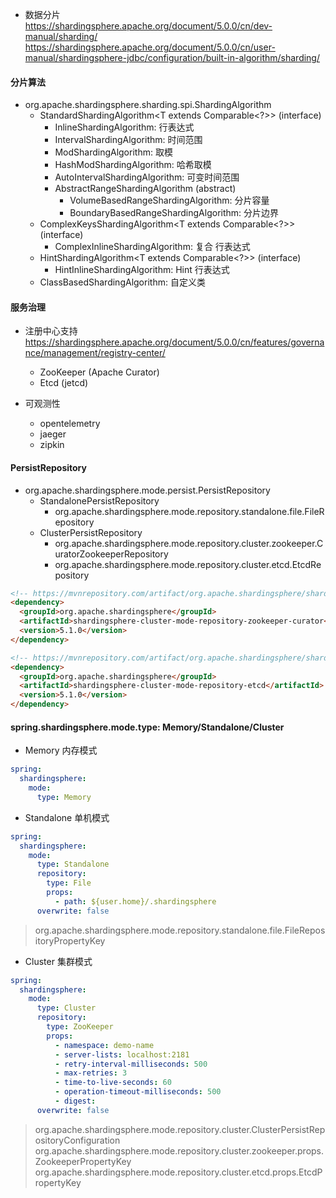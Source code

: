 
- 数据分片  
  https://shardingsphere.apache.org/document/5.0.0/cn/dev-manual/sharding/  
  https://shardingsphere.apache.org/document/5.0.0/cn/user-manual/shardingsphere-jdbc/configuration/built-in-algorithm/sharding/

#### 分片算法
- org.apache.shardingsphere.sharding.spi.ShardingAlgorithm
  - StandardShardingAlgorithm<T extends Comparable<?>> (interface)
    - InlineShardingAlgorithm: 行表达式
    - IntervalShardingAlgorithm: 时间范围
    - ModShardingAlgorithm: 取模
    - HashModShardingAlgorithm: 哈希取模
    - AutoIntervalShardingAlgorithm: 可变时间范围
    - AbstractRangeShardingAlgorithm (abstract)
        - VolumeBasedRangeShardingAlgorithm: 分片容量
        - BoundaryBasedRangeShardingAlgorithm: 分片边界
  - ComplexKeysShardingAlgorithm<T extends Comparable<?>> (interface)
    - ComplexInlineShardingAlgorithm: 复合 行表达式
  - HintShardingAlgorithm<T extends Comparable<?>> (interface)
    - HintInlineShardingAlgorithm: Hint 行表达式
  - ClassBasedShardingAlgorithm: 自定义类

#### 服务治理

- 注册中心支持  
  https://shardingsphere.apache.org/document/5.0.0/cn/features/governance/management/registry-center/
  - ZooKeeper (Apache Curator)
  - Etcd (jetcd)

- 可观测性
  - opentelemetry
  - jaeger
  - zipkin

#### PersistRepository

- org.apache.shardingsphere.mode.persist.PersistRepository
  - StandalonePersistRepository
    - org.apache.shardingsphere.mode.repository.standalone.file.FileRepository
  - ClusterPersistRepository
    - org.apache.shardingsphere.mode.repository.cluster.zookeeper.CuratorZookeeperRepository
    - org.apache.shardingsphere.mode.repository.cluster.etcd.EtcdRepository

```html
<!-- https://mvnrepository.com/artifact/org.apache.shardingsphere/shardingsphere-cluster-mode-repository-zookeeper-curator -->
<dependency>
  <groupId>org.apache.shardingsphere</groupId>
  <artifactId>shardingsphere-cluster-mode-repository-zookeeper-curator</artifactId>
  <version>5.1.0</version>
</dependency>

<!-- https://mvnrepository.com/artifact/org.apache.shardingsphere/shardingsphere-cluster-mode-repository-etcd -->
<dependency>
  <groupId>org.apache.shardingsphere</groupId>
  <artifactId>shardingsphere-cluster-mode-repository-etcd</artifactId>
  <version>5.1.0</version>
</dependency>
```

#### spring.shardingsphere.mode.type: Memory/Standalone/Cluster

- Memory 内存模式
```yaml
spring:
  shardingsphere:
    mode:
      type: Memory
```

- Standalone 单机模式
```yaml
spring:
  shardingsphere:
    mode:
      type: Standalone
      repository:
        type: File
        props:
          - path: ${user.home}/.shardingsphere
      overwrite: false
```
> org.apache.shardingsphere.mode.repository.standalone.file.FileRepositoryPropertyKey

- Cluster 集群模式
```yaml
spring:
  shardingsphere:
    mode:
      type: Cluster
      repository:
        type: ZooKeeper
        props:
          - namespace: demo-name
          - server-lists: localhost:2181
          - retry-interval-milliseconds: 500
          - max-retries: 3
          - time-to-live-seconds: 60
          - operation-timeout-milliseconds: 500
          - digest:
      overwrite: false
```
> org.apache.shardingsphere.mode.repository.cluster.ClusterPersistRepositoryConfiguration
> org.apache.shardingsphere.mode.repository.cluster.zookeeper.props.ZookeeperPropertyKey
> org.apache.shardingsphere.mode.repository.cluster.etcd.props.EtcdPropertyKey

####
